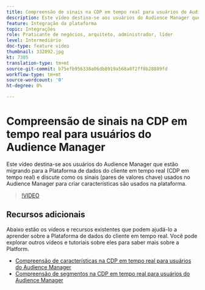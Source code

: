 ```yaml
---
title: Compreensão de sinais na CDP em tempo real para usuários do Audience Manager
description: Este vídeo destina-se aos usuários do Audience Manager que estão migrando para a Plataforma de dados do cliente em tempo real (CDP em tempo real) e discute como os sinais (pares de valores chave) usados no Audience Manager para criar características são usados na plataforma.
feature: Integração da plataforma
topic: Integrações
role: Praticante de negócios, arquiteto, administrador, líder
level: Intermediário
doc-type: feature video
thumbnail: 332092.jpg
kt: 7305
translation-type: tm+mt
source-git-commit: b75efb956338a06db8919a568a0f2ff0b28889fd
workflow-type: tm+mt
source-wordcount: '0'
ht-degree: 0%

---
```



# Compreensão de sinais na CDP em tempo real para usuários do Audience Manager

Este vídeo destina-se aos usuários do Audience Manager que estão migrando para a Plataforma de dados do cliente em tempo real (CDP em tempo real) e discute como os sinais (pares de valores chave) usados no Audience Manager para criar características são usados na plataforma.

>[!VIDEO](https://video.tv.adobe.com/v/332092/?quality=12&learn=on)

## Recursos adicionais

Abaixo estão os vídeos e recursos existentes que podem ajudá-lo a aprender sobre a Plataforma de dados do cliente em tempo real. Você pode explorar outros vídeos e tutoriais sobre eles para saber mais sobre a Platform.

* [Compreensão de características na CDP em tempo real para usuários do Audience Manager](https://experienceleague.adobe.com/docs/audience-manager-learn/tutorials/other-integrations/integrating-with-rtcdp/rtcdp-traits-for-aam-users.html?lang=en#other-integrations)
* [Compreensão de segmentos na CDP em tempo real para usuários do Audience Manager](https://experienceleague.adobe.com/docs/audience-manager-learn/tutorials/other-integrations/integrating-with-rtcdp/rtcdp-segments-for-aam-users.html?lang=en#other-integrations)
